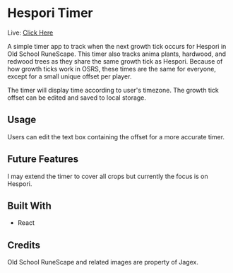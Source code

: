 # Hespori Timer

Live: [Click Here](https://www.henry-pan.com/hespori-timer/)

A simple timer app to track when the next growth tick occurs for Hespori in Old School RuneScape. This timer also tracks anima plants, hardwood, and redwood trees as they share the same growth tick as Hespori. Because of how growth ticks work in OSRS, these times are the same for everyone, except for a small unique offset per player.

The timer will display time according to user's timezone. The growth tick offset can be edited and saved to local storage.

## Usage

Users can edit the text box containing the offset for a more accurate timer.

## Future Features

I may extend the timer to cover all crops but currently the focus is on Hespori.

## Built With

* React

## Credits

Old School RuneScape and related images are property of Jagex.
